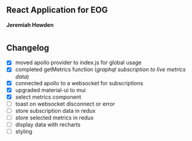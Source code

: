 ## React Application for EOG

**Jeremiah Howden**

#

## Changelog
- [x] moved apollo provider to index.js for global usage
- [x] completed getMetrics function (*graphql subscription to live metrics data*)
- [x] connected apollo to a websocket for subscriptions
- [x] upgraded material-ui to mui
- [x] select metrics component
- [ ] toast on websocket disconnect or error
- [ ] store subscription data in redux
- [ ] store selected metrics in redux
- [ ] display data with recharts
- [ ] styling